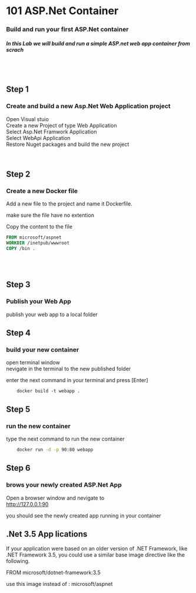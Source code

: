 # 101 ASP.Net Container

### Build and run your first ASP.Net container 

##### In this Lab we will build and run a simple ASP.net web app container from scrach 


<br>
<br>

## Step 1
### Create and build a new Asp.Net Web Application project 

Open Visual stuio <br>
Create a new Project of type Web Application <br>
Select Asp.Net Framwork Application </br>
Select WebApi Application </br>
Restore Nuget packages and build the new project</br>



<br>


## Step 2 
### Create a new Docker file 

Add a new file to the project and name it Dockerfile. <br>

make sure the file have no extention <br>

Copy the content to the file 


```Dockerfile 
FROM microsoft/aspnet
WORKDIR /inetpub/wwwroot  
COPY /bin . 
```



<br>
<br>

## Step 3 
### Publish your Web App 

publish your web app to a local folder 




## Step 4 
### build your new container  

open terminal window <br>
nevigate in the terminal to the new published folder <br>

enter the next command in your terminal and press [Enter]
 
```Cmd 
    docker build -t webapp .
```



## Step 5 
### run the new container 
 
type the next command to run the new container 

```cmd
    docker run -d -p 90:80 webapp
```

## Step 6
### brows your newly created ASP.Net App

Open a browser window  and nevigate to <br>
http://127.0.0.1:90 <br>

you should see the newly created app running in your container 


## .Net 3.5 App lications 

If your application were based on an older version of .NET Framework, like .NET Framework 3.5, you could use a similar base image directive like the following. <br>


FROM microsoft/dotnet-framework:3.5

use this image instead of : microsoft/aspnet